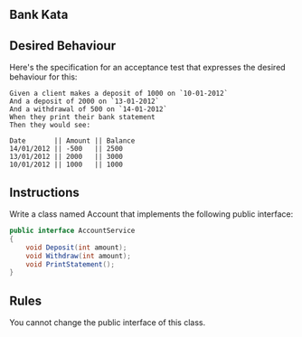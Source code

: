 ## Bank Kata

## Desired Behaviour
Here's the specification for an acceptance test that 
expresses the desired behaviour for this:


```gherkin
Given a client makes a deposit of 1000 on `10-01-2012`
And a deposit of 2000 on `13-01-2012`
And a withdrawal of 500 on `14-01-2012`
When they print their bank statement
Then they would see:

Date       || Amount || Balance
14/01/2012 || -500   || 2500
13/01/2012 || 2000   || 3000
10/01/2012 || 1000   || 1000
```

## Instructions
Write a class named Account that implements the following public interface:

```csharp
public interface AccountService
{
    void Deposit(int amount);
    void Withdraw(int amount);
    void PrintStatement();
}
```

## Rules
You cannot change the public interface of this class.
